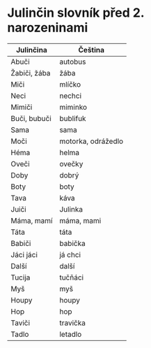 
# Julinčin slovník před 2. narozeninami

Julinčina | Čeština
---|---
Abuči | autobus
Žabiči, žába | žába
Miči | mlíčko
Neci | nechci
Mimiči | miminko
Buči, bubuči | bublifuk
Sama | sama
Moči | motorka, odrážedlo
Héma | helma
Oveči | ovečky
Doby | dobrý
Boty | boty
Tava | káva
Juiči | Julinka
Máma, mamí | máma, mami
Táta | táta
Babiči | babička
Jáci jáci | já chci
Další | další
Tucija | tučňáci
Myš | myš
Houpy | houpy
Hop | hop
Taviči | travička
Tadlo | letadlo
